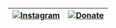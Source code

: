 
[![Instagram](https://khode-aryan.ir/stream/Instagram.png)](https://instagram.com/Aryan_Hojati) | [![Donate](https://khode-aryan.ir/stream/Telegram.png)](https://t.me/Aryan_hojati)
|:---:|:---:|
